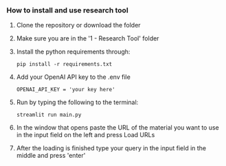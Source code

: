 ### How to install and use research tool

1. Clone the repository or download the folder
2. Make sure you are in the '1 - Research Tool' folder
3. Install the python requirements through:

   `pip install -r requirements.txt`
   
5. Add your OpenAI API key to the .env file

   `OPENAI_API_KEY = 'your key here'`
   
7. Run by typing the following to the terminal:
   
   `streamlit run main.py`
   
9. In the window that opens paste the URL of the material you want to use in the input field on the left and press Load URLs
10. After the loading is finished type your query in the input field in the middle and press 'enter'
